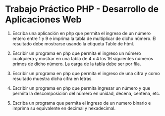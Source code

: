 # Trabajo Práctico PHP - Desarrollo de Aplicaciones Web

1.  Escriba una aplicación en php que permita el ingreso de un número entero entre 1 y 9 e imprima la tabla de multiplicar de dicho número. El resultado debe mostrarse usando la etiqueta Table de html.

2.  Escribir un programa en php que permita el ingreso un número cualquiera y mostrar en una tabla de 4 x 4 los 16 siguientes números primos de dicho número. La carga de la tabla debe ser por fila. 

3.  Escribir un programa en php que permita el ingreso de una cifra y como resultado muestra dicha cifra en letras.

4. Escribir un programa en php que permita ingresar un número y que permita la descomposición del número en unidad, decena, centena, etc.

5. Escriba un programa que permita el ingreso de un numero binario e imprima su equivalente en decimal y hexadecimal.